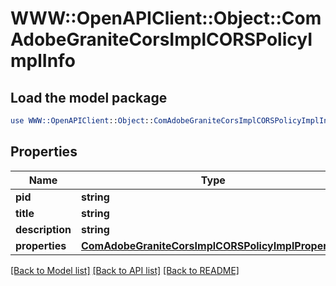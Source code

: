 # WWW::OpenAPIClient::Object::ComAdobeGraniteCorsImplCORSPolicyImplInfo

## Load the model package
```perl
use WWW::OpenAPIClient::Object::ComAdobeGraniteCorsImplCORSPolicyImplInfo;
```

## Properties
Name | Type | Description | Notes
------------ | ------------- | ------------- | -------------
**pid** | **string** |  | [optional] 
**title** | **string** |  | [optional] 
**description** | **string** |  | [optional] 
**properties** | [**ComAdobeGraniteCorsImplCORSPolicyImplProperties**](ComAdobeGraniteCorsImplCORSPolicyImplProperties.md) |  | [optional] 

[[Back to Model list]](../README.md#documentation-for-models) [[Back to API list]](../README.md#documentation-for-api-endpoints) [[Back to README]](../README.md)


